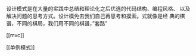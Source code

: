 设计模式是在大量的实践中总结和理论化之后优选的代码结构、编程风格、
以及解决问题的思考方式。设计模免去我们自己再思考和摸索。式就像是经
典的棋谱，不同的棋局，我们用不同的棋谱，”套路”

[[mvc]]

[[单例模式]]